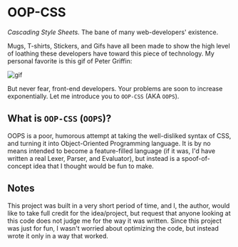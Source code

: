 # OOP-CSS

*Cascading Style Sheets.* The bane of many web-developers' existence.

Mugs, T-shirts, Stickers, and Gifs have all been made to show the high level of loathing these developers have toward this piece of technology. My personal favorite is this gif of Peter Griffin:

![gif](https://media.giphy.com/media/yYSSBtDgbbRzq/giphy.gif)

But never fear, front-end developers. Your problems are soon to increase exponentially. Let me introduce you to `OOP-CSS` (AKA `OOPS`).

## What is `OOP-CSS` (`OOPS`)?

OOPS is a poor, humorous attempt at taking the well-disliked syntax of CSS, and turning it into Object-Oriented Programming language. It is by no means intended to become a feature-filled language (if it was, I'd have written a real Lexer, Parser, and Evaluator), but instead is a spoof-of-concept idea that I thought would be fun to make.

## Notes

This project was built in a very short period of time, and I, the author, would like to take full credit for the idea/project, but request that anyone looking at this code does not judge me for the way it was written. Since this project was just for fun, I wasn't worried about optimizing the code, but instead wrote it only in a way that worked.